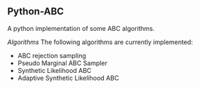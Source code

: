 Python-ABC
----------
A python implementation of some ABC algorithms.

*Algorithms*
The following algorithms are currently implemented:
- ABC rejection sampling
- Pseudo Marginal ABC Sampler
- Synthetic Likelihood ABC
- Adaptive Synthetic Likelihood ABC
